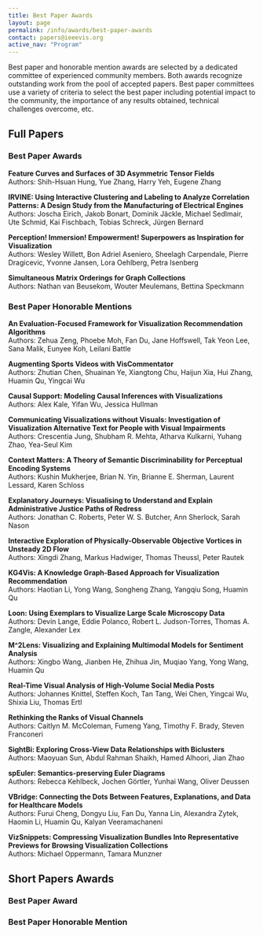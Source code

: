 ```yaml
---
title: Best Paper Awards
layout: page
permalink: /info/awards/best-paper-awards
contact: papers@ieeevis.org
active_nav: "Program"
---
```


Best paper and honorable mention awards are selected by a dedicated committee of experienced community members. Both awards recognize outstanding work from the pool of accepted papers. Best paper committees use a variety of criteria to select the best paper including potential impact to the community, the importance of any results obtained, technical challenges overcome, etc.

## Full Papers

### Best Paper Awards

**Feature Curves and Surfaces of 3D Asymmetric Tensor Fields**
<br/>
Authors: Shih-Hsuan Hung, Yue Zhang, Harry Yeh, Eugene Zhang 

**IRVINE: Using Interactive Clustering and Labeling to Analyze Correlation Patterns: A Design Study from the Manufacturing of Electrical Engines**
<br/>
Authors: Joscha Eirich, Jakob Bonart, Dominik Jäckle, Michael Sedlmair, Ute Schmid, Kai Fischbach, Tobias Schreck, Jürgen Bernard

**Perception! Immersion! Empowerment! Superpowers as Inspiration for Visualization**
<br/>
Authors: Wesley Willett, Bon Adriel Aseniero, Sheelagh Carpendale, Pierre Dragicevic, Yvonne Jansen, Lora Oehlberg, Petra Isenberg

**Simultaneous Matrix Orderings for Graph Collections**
<br/>
Authors: Nathan van Beusekom, Wouter Meulemans, Bettina Speckmann

### Best Paper Honorable Mentions

**An Evaluation-Focused Framework for Visualization Recommendation Algorithms**
<br/>
Authors: Zehua Zeng, Phoebe Moh, Fan Du, Jane Hoffswell, Tak Yeon Lee, Sana Malik, Eunyee Koh, Leilani Battle

**Augmenting Sports Videos with VisCommentator**
<br/>
Authors: Zhutian Chen, Shuainan Ye, Xiangtong Chu, Haijun Xia, Hui Zhang, Huamin Qu, Yingcai Wu

**Causal Support: Modeling Causal Inferences with Visualizations**
<br/>
Authors: Alex Kale, Yifan Wu, Jessica Hullman

**Communicating Visualizations without Visuals: Investigation of Visualization Alternative Text for People with Visual Impairments**
<br/>
Authors: Crescentia Jung, Shubham R. Mehta, Atharva Kulkarni, Yuhang Zhao, Yea-Seul Kim

**Context Matters: A Theory of Semantic Discriminability for Perceptual Encoding Systems**
<br/>
Authors: Kushin Mukherjee, Brian N. Yin, Brianne E. Sherman, Laurent Lessard, Karen Schloss

**Explanatory Journeys: Visualising to Understand and Explain Administrative Justice Paths of Redress**
<br/>
Authors: Jonathan C. Roberts, Peter W. S. Butcher, Ann Sherlock, Sarah Nason

**Interactive Exploration of Physically-Observable Objective Vortices in Unsteady 2D Flow**
<br/>
Authors: Xingdi Zhang, Markus Hadwiger, Thomas Theussl, Peter Rautek

**KG4Vis: A Knowledge Graph-Based Approach for Visualization Recommendation**
<br/>
Authors: Haotian Li, Yong Wang, Songheng Zhang, Yangqiu Song, Huamin Qu

**Loon: Using Exemplars to Visualize Large Scale Microscopy Data**
<br/>
Authors: Devin Lange, Eddie Polanco, Robert L. Judson-Torres, Thomas A. Zangle, Alexander Lex

**M^2Lens: Visualizing and Explaining Multimodal Models for Sentiment Analysis**
<br/>
Authors: Xingbo Wang, Jianben He, Zhihua Jin, Muqiao Yang, Yong Wang, Huamin Qu

**Real-Time Visual Analysis of High-Volume Social Media Posts**
<br/>
Authors: Johannes Knittel, Steffen Koch, Tan Tang, Wei Chen, Yingcai Wu, Shixia Liu, Thomas Ertl

**Rethinking the Ranks of Visual Channels**
<br/>
Authors: Caitlyn M. McColeman, Fumeng Yang, Timothy F. Brady, Steven Franconeri

**SightBi: Exploring Cross-View Data Relationships with Biclusters**
<br/>
Authors: Maoyuan Sun, Abdul Rahman Shaikh, Hamed Alhoori, Jian Zhao

**spEuler: Semantics-preserving Euler Diagrams**
<br/>
Authors: Rebecca Kehlbeck, Jochen Görtler, Yunhai Wang, Oliver Deussen

**VBridge: Connecting the Dots Between Features, Explanations, and Data for Healthcare Models**
<br/>
Authors: Furui Cheng, Dongyu Liu, Fan Du, Yanna Lin, Alexandra Zytek, Haomin Li, Huamin Qu, Kalyan Veeramachaneni

**VizSnippets: Compressing Visualization Bundles Into Representative Previews for Browsing Visualization Collections**
<br/>
Authors: Michael Oppermann, Tamara Munzner


## Short Papers Awards

### Best Paper Award

### Best Paper Honorable Mention

